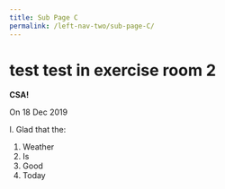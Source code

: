 ```yaml
---
title: Sub Page C
permalink: /left-nav-two/sub-page-C/
---
```

# test test in exercise room 2

**CSA!**

On 18 Dec 2019

I. Glad that the:

 1. Weather
 2. Is 
 3. Good 
 4. Today

